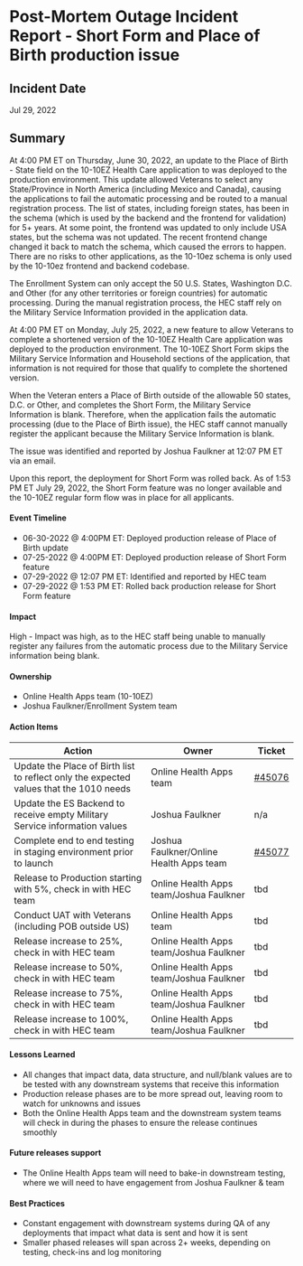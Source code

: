 # Post-Mortem Outage Incident Report - Short Form and Place of Birth production issue
## Incident Date
Jul 29, 2022

## Summary
At 4:00 PM ET on Thursday, June 30, 2022, an update to the Place of Birth - State field on the 10-10EZ Health Care application to  was deployed to the production environment. This update allowed Veterans to select any State/Province in North America (including Mexico and Canada), causing the applications to fail the automatic processing and be routed to a manual registration process. The list of states, including foreign states, has been in the schema (which is used by the backend and the frontend for validation) for 5+ years. At some point, the frontend was updated to only include USA states, but the schema was not updated. The recent frontend change changed it back to match the schema, which caused the errors to happen.  There are no risks to other applications, as the 10-10ez schema is only used by the 10-10ez frontend and backend codebase.

The Enrollment System can only accept the 50 U.S. States, Washington D.C. and Other (for any other territories or foreign countries) for automatic processing. During the manual registration process, the HEC staff rely on the Military Service Information provided in the application data.

At 4:00 PM ET on Monday, July 25, 2022, a new feature to allow Veterans to complete a shortened version of the 10-10EZ Health Care application was deployed to the production environment. The 10-10EZ Short Form skips the Military Service Information and Household sections of the application, that information is not required for those that qualify to complete the shortened version.  

When the Veteran enters a Place of Birth outside of the allowable 50 states, D.C. or Other, and completes the Short Form, the Military Service Information is blank.  Therefore, when the application fails the automatic processing (due to the Place of Birth issue), the HEC staff cannot manually register the applicant because the Military Service Information is blank.

The issue was identified and reported by Joshua Faulkner at 12:07 PM ET via an email.

Upon this report, the deployment for Short Form was rolled back. As of 1:53 PM ET July 29, 2022, the Short Form feature was no longer available and the 10-10EZ regular form flow was in place for all applicants.

#### Event Timeline
- 06-30-2022 @ 4:00PM ET: Deployed production release of Place of Birth update
- 07-25-2022 @ 4:00PM ET: Deployed production release of Short Form feature
- 07-29-2022 @ 12:07 PM ET: Identified and reported by HEC team
- 07-29-2022 @ 1:53 PM ET: Rolled back production release for Short Form feature

#### Impact
High - Impact was high, as to the HEC staff being unable to manually register any failures from the automatic process due to the Military Service information being blank.

#### Ownership
- Online Health Apps team (10-10EZ)
- Joshua Faulkner/Enrollment System team

#### Action Items
|Action	|Owner	|Ticket|
|-------------|-------------------|---------------------|
|Update the Place of Birth list to reflect only the expected values that the 1010 needs|Online Health Apps team |[#45076](https://github.com/department-of-veterans-affairs/va.gov-team/issues/45076)|
|Update the ES Backend to receive empty Military Service information values|Joshua Faulkner |n/a|
|Complete end to end testing in staging environment prior to launch|Joshua Faulkner/Online Health Apps team |[#45077](https://github.com/department-of-veterans-affairs/va.gov-team/issues/45077)|
|Release to Production starting with 5%, check in with HEC team|Online Health Apps team/Joshua Faulkner |tbd|
|Conduct UAT with Veterans (including POB outside US)|Online Health Apps team |tbd|
|Release increase to 25%, check in with HEC team|Online Health Apps team/Joshua Faulkner  |tbd|
|Release increase to 50%, check in with HEC team|Online Health Apps team/Joshua Faulkner  |tbd|
|Release increase to 75%, check in with HEC team|Online Health Apps team/Joshua Faulkner  |tbd|
|Release increase to 100%, check in with HEC team|Online Health Apps team/Joshua Faulkner  |tbd|

#### Lessons Learned
- All changes that impact data, data structure, and null/blank values are to be tested with any downstream systems that receive this information
- Production release phases are to be more spread out, leaving room to watch for unknowns and issues
- Both the Online Health Apps team and the downstream system teams will check in during the phases to ensure the release continues smoothly

#### Future releases support
- The Online Health Apps team will need to bake-in downstream testing, where we will need to have engagement from Joshua Faulkner & team

#### Best Practices
- Constant engagement with downstream systems during QA of any deployments that impact what data is sent and how it is sent
- Smaller phased releases will span across 2+ weeks, depending on testing, check-ins and log monitoring
